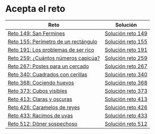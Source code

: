 # Acepta el reto

| Reto | Solución |
| --- | --- |
| [Reto 149: San Fermines](https://www.aceptaelreto.com/problem/statement.php?id=149) | [Solución reto 149](https://github.com/rimissgames/acepta-el-reto/blob/main/volumen1/P149.java) |
| [Reto 155: Perímetro de un rectángulo](https://www.aceptaelreto.com/problem/statement.php?id=155) | [Solución reto 155](https://github.com/rimissgames/acepta-el-reto/blob/main/volumen1/P155.java) |
| [Reto 191: Los problemas de ser rico](https://www.aceptaelreto.com/problem/statement.php?id=191) | [Solución reto 191](https://github.com/rimissgames/acepta-el-reto/blob/main/volumen1/P191.java) |
| [Reto 259: ¿Cuántos números capicúa?](https://www.aceptaelreto.com/problem/statement.php?id=259) | [Solución reto 259](https://github.com/rimissgames/acepta-el-reto/blob/main/volumen2/P259.java)
| [Reto 267: Postes para un cercado](https://www.aceptaelreto.com/problem/statement.php?id=267) | [Solución reto 267](https://github.com/rimissgames/acepta-el-reto/blob/main/volumen2/P267.java)
| [Reto 340: Cuadrados con cerillas](https://www.aceptaelreto.com/problem/statement.php?id=340) | [Solución reto 340](https://github.com/rimissgames/acepta-el-reto/blob/main/volumen3/P340.java)
| [Reto 368: Cociendo huevos](https://www.aceptaelreto.com/problem/statement.php?id=368) | [Solución reto 368](https://github.com/rimissgames/acepta-el-reto/blob/main/volumen3/P368.java)
| [Reto 373: Cubos visibles](https://www.aceptaelreto.com/problem/statement.php?id=373) | [Solución reto 373](https://github.com/rimissgames/acepta-el-reto/blob/main/volumen3/P373.java)
| [Reto 413: Claras y oscuras](https://www.aceptaelreto.com/problem/statement.php?id=413) | [Solución reto 413](https://github.com/rimissgames/acepta-el-reto/blob/main/volumen4/P413.java)
| [Reto 426: Caramelos de reyes](https://www.aceptaelreto.com/problem/statement.php?id=426) | [Solución reto 426](https://github.com/rimissgames/acepta-el-reto/blob/main/volumen4/P426.java)
| [Reto 433: Racimos de uvas](https://www.aceptaelreto.com/problem/statement.php?id=433) | [Solución reto 433](https://github.com/rimissgames/acepta-el-reto/blob/main/volumen4/P426.java)
| [Reto 512: Döner sospechoso](https://www.aceptaelreto.com/problem/statement.php?id=512) | [Solución reto 512](https://github.com/rimissgames/acepta-el-reto/blob/main/volumen5/P512.java)
